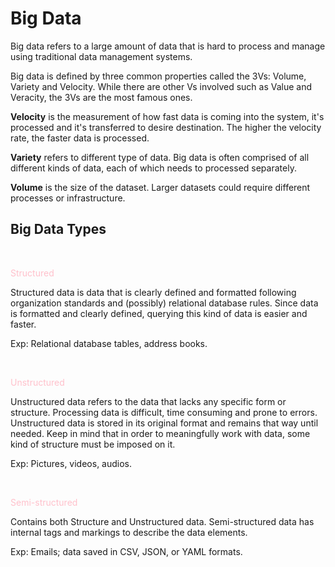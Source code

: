 # Big Data
Big data refers to a large amount of data that is hard to process and manage using traditional data management systems.  

Big data is defined by three common properties called the 3Vs: Volume, Variety and Velocity. While there are other Vs involved such as Value and Veracity, the 3Vs are the most famous ones. 

__Velocity__ is the measurement of how fast data is coming into the system, it's processed and it's transferred to desire destination. The higher the velocity rate, the faster data is processed.

__Variety__ refers to different type of data. Big data is often comprised of all different kinds of data, each of which needs to processed separately.

__Volume__ is the size of the dataset. Larger datasets could require different processes or infrastructure.

## Big Data Types

</br>
<p style='color:pink'>Structured </p>
Structured data is data that is clearly defined and formatted following organization standards and (possibly) relational database rules. Since data is formatted and clearly defined, querying this kind of data is easier and faster.

Exp: Relational database tables, address books.

</br>
<p style='color:pink'>Unstructured </p>
Unstructured data refers to the data that lacks any specific form or structure. Processing data is difficult, time consuming and prone to errors.  Unstructured data is stored in its original format and remains that way until needed.  
Keep in mind that in order to meaningfully work with data, some kind of structure must be imposed on it.

Exp: Pictures, videos, audios. 

</br>
<p style='color:pink'>Semi-structured </p>
Contains both Structure and Unstructured data. Semi-structured data has internal tags and markings to describe the data elements. 

Exp: Emails; data saved in CSV, JSON, or YAML formats.


